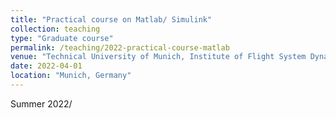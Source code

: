 ```yaml
---
title: "Practical course on Matlab/ Simulink"
collection: teaching
type: "Graduate course"
permalink: /teaching/2022-practical-course-matlab
venue: "Technical University of Munich, Institute of Flight System Dynamics"
date: 2022-04-01
location: "Munich, Germany"
---
```

Summer 2022/ 